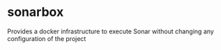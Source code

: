 # sonarbox
Provides a docker infrastructure to execute Sonar without changing any configuration of the project
